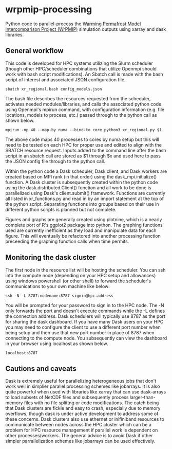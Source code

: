 # wrpmip-processing

Python code to parallel-process the [Warming Permafrost Model Intercomparison Project (WrPMIP)](https://warmingpermafrost.nau.edu/) simulation outputs using xarray and dask libraries.

## General workflow

This code is developed for HPC systems utilizing the Slurm scheduler (though other HPC/scheduler combinations that utilize Openmpi should work with bash script modifications). An Sbatch call is made with the bash script of interest and associated JSON configuration file.  

```
sbatch xr_regional.bash config_models.json
```

The bash file describes the resources requested from the scheduler, activates needed modules/libraries, and calls the associated python code using Openmpi's mpirun command, with configuration information (e.g. file locations, models to process, etc.) passed through to the python call as shown below.

```
mpirun -np 40 --map-by numa --bind-to core python3 xr_regional.py $1
```

The above code maps 40 processes to cores by numa setup but this will need to be tested on each HPC for proper use and edited to align with the SBATCH resource request. Inputs added to the command line after the bash script in an sbatch call are stored as $1 through $x and used here to pass the JSON config file through to the python call.

Within the python code a Dask scheduler, Dask client, and Dask workers are created based on MPI rank (in that order) using the dask_mpi.initialize() function. A Dask cluster is subsequently created within the python code using the dask.distributed.Client() function and all work to be done is parallelized using Dask's client.submit() framework. Functions are currently all listed in xr_functions.py and read in by an import statement at the top of the python script. Separating functions into groups based on their use in different python scripts is planned but not complete.  

Figures and graphs are generally created using plotnine, which is a nearly complete port of R's ggplot2 package into python. The graphing functions used are currently inefficient as they load and manipulate data for each figure. This will eventually be refactored into another processing function preceeding the graphing function calls when time permits.

## Monitoring the dask cluster

The first node in the resource list will be hosting the scheduler. You can ssh into the compute node (depending on your HPC setup and allowances) using windows powershell (or other shell) to forward the scheduler's communications to your own machine like below:

```
ssh -N -L 8787:nodename:8787 signin@hpc.address
```

You will be prompted for your password to sign in to the HPC node. The -N only forwards the port and doesn't execute commands while the -L defines the connection address. Dask schedulers will typically use 8787 as the port for sharing the dask dashboard. If you have many Dask users on your HPC you may need to configure the client to use a different port number when being setup and then use that new port number in place of 8787 when connecting to the compute node. You subsequently can view the dashboard in your browser using localhost as shown below.

```
localhost:8787
```

## Cautions and caveats

Dask is extremely useful for parallelizing heterogeneous jobs that don't work well in simplier parallel processing schemes like jobarrays. It is also quite powerful when used with libraries like xarray that can use dask-arrays to load subsets of NetCDF files and subsequently process larger-than-memory files with no file splittng or code modifications. The catch being that Dask clusters are fickle and easy to crash, especially due to memory overflows, though dask is under active development to address some of these concerns. Dask clusters also use ethernet or inifiniband resources to communicate between nodes across the HPC cluster which can be a problem for HPC resource management if parallel work is dependent on other processes/workers. The general advice is to avoid Dask if other simpler parrallelization schemes like jobarrays can be used effectively.
